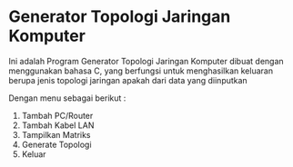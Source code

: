 # Generator Topologi Jaringan Komputer
Ini adalah Program Generator Topologi Jaringan Komputer dibuat dengan menggunakan bahasa C, yang berfungsi untuk menghasilkan keluaran berupa jenis topologi jaringan apakah dari data yang diinputkan

Dengan menu sebagai berikut :
1. Tambah PC/Router
2. Tambah Kabel LAN
3. Tampilkan Matriks
4. Generate Topologi
5. Keluar
